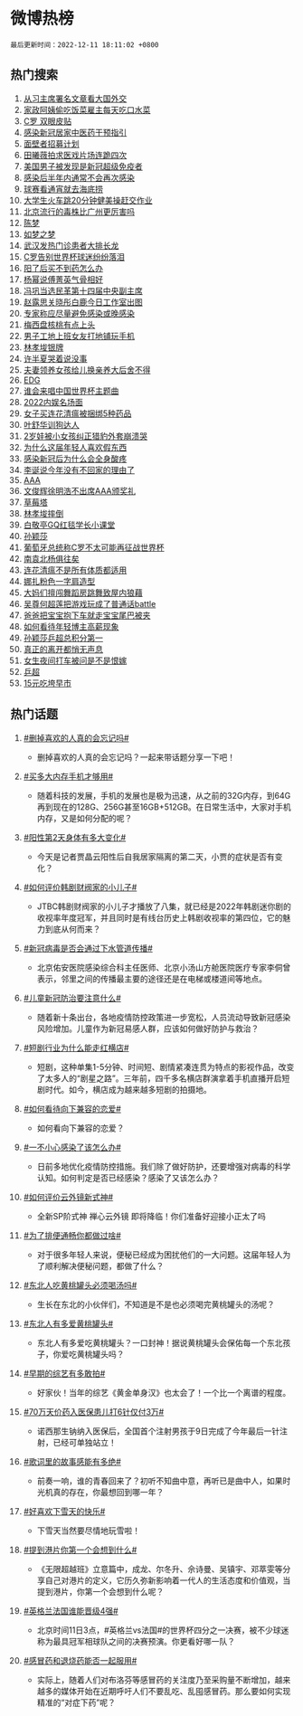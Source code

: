 # 微博热榜

`最后更新时间：2022-12-11 18:11:02 +0800`

## 热门搜索

1. [从习主席署名文章看大国外交](https://m.weibo.cn/search?containerid=100103type%3D1%26t%3D10%26q%3D%23%E4%BB%8E%E4%B9%A0%E4%B8%BB%E5%B8%AD%E7%BD%B2%E5%90%8D%E6%96%87%E7%AB%A0%E7%9C%8B%E5%A4%A7%E5%9B%BD%E5%A4%96%E4%BA%A4%23&stream_entry_id=51&isnewpage=1&extparam=seat%3D1%26c_type%3D51%26filter_type%3Drealtimehot%26dgr%3D0%26cate%3D10103%26pos%3D0%26display_time%3D1670753460%26pre_seqid%3D16707534604740166083308&luicode=10000011&lfid=106003type%253D25%2526t%253D3%2526disable_hot%253D1%2526filter_type%253Drealtimehot)
1. [家政阿姨偷吃饭菜雇主每天吃口水菜](https://m.weibo.cn/search?containerid=100103type%3D1%26t%3D10%26q%3D%23%E5%AE%B6%E6%94%BF%E9%98%BF%E5%A7%A8%E5%81%B7%E5%90%83%E9%A5%AD%E8%8F%9C%E9%9B%87%E4%B8%BB%E6%AF%8F%E5%A4%A9%E5%90%83%E5%8F%A3%E6%B0%B4%E8%8F%9C%23&stream_entry_id=31&isnewpage=1&extparam=seat%3D1%26filter_type%3Drealtimehot%26band_rank%3D1%26lcate%3D5001%26pos%3D0%26flag%3D1%26c_type%3D31%26q%3D%2523%25E5%25AE%25B6%25E6%2594%25BF%25E9%2598%25BF%25E5%25A7%25A8%25E5%2581%25B7%25E5%2590%2583%25E9%25A5%25AD%25E8%258F%259C%25E9%259B%2587%25E4%25B8%25BB%25E6%25AF%258F%25E5%25A4%25A9%25E5%2590%2583%25E5%258F%25A3%25E6%25B0%25B4%25E8%258F%259C%2523%26dgr%3D0%26cate%3D5001%26realpos%3D1%26display_time%3D1670753460%26pre_seqid%3D16707534604740166083308&luicode=10000011&lfid=106003type%253D25%2526t%253D3%2526disable_hot%253D1%2526filter_type%253Drealtimehot)
1. [C罗 双眼皮贴](https://m.weibo.cn/search?containerid=100103type%3D1%26t%3D10%26q%3DC%E7%BD%97+%E5%8F%8C%E7%9C%BC%E7%9A%AE%E8%B4%B4&stream_entry_id=31&isnewpage=1&extparam=seat%3D1%26filter_type%3Drealtimehot%26band_rank%3D2%26lcate%3D5001%26pos%3D1%26flag%3D0%26c_type%3D31%26q%3DC%25E7%25BD%2597%2520%25E5%258F%258C%25E7%259C%25BC%25E7%259A%25AE%25E8%25B4%25B4%26dgr%3D0%26cate%3D5001%26realpos%3D2%26display_time%3D1670753460%26pre_seqid%3D16707534604740166083308&luicode=10000011&lfid=106003type%253D25%2526t%253D3%2526disable_hot%253D1%2526filter_type%253Drealtimehot)
1. [感染新冠居家中医药干预指引](https://m.weibo.cn/search?containerid=100103type%3D1%26t%3D10%26q%3D%23%E6%84%9F%E6%9F%93%E6%96%B0%E5%86%A0%E5%B1%85%E5%AE%B6%E4%B8%AD%E5%8C%BB%E8%8D%AF%E5%B9%B2%E9%A2%84%E6%8C%87%E5%BC%95%23&stream_entry_id=31&isnewpage=1&extparam=seat%3D1%26filter_type%3Drealtimehot%26band_rank%3D3%26lcate%3D5001%26pos%3D2%26flag%3D0%26c_type%3D31%26q%3D%2523%25E6%2584%259F%25E6%259F%2593%25E6%2596%25B0%25E5%2586%25A0%25E5%25B1%2585%25E5%25AE%25B6%25E4%25B8%25AD%25E5%258C%25BB%25E8%258D%25AF%25E5%25B9%25B2%25E9%25A2%2584%25E6%258C%2587%25E5%25BC%2595%2523%26dgr%3D0%26cate%3D5001%26realpos%3D3%26display_time%3D1670753460%26pre_seqid%3D16707534604740166083308&luicode=10000011&lfid=106003type%253D25%2526t%253D3%2526disable_hot%253D1%2526filter_type%253Drealtimehot)
1. [面壁者招募计划](https://m.weibo.cn/search?containerid=100103type%3D1%26t%3D10%26q%3D%23%E9%9D%A2%E5%A3%81%E8%80%85%E6%8B%9B%E5%8B%9F%E8%AE%A1%E5%88%92%23&stream_entry_id=31&isnewpage=1&extparam=seat%3D1%26filter_type%3Drealtimehot%26band_rank%3D4%26lcate%3D5001%26adid%3D174631%26pos%3D3%26c_type%3D31%26q%3D%2523%25E9%259D%25A2%25E5%25A3%2581%25E8%2580%2585%25E6%258B%259B%25E5%258B%259F%25E8%25AE%25A1%25E5%2588%2592%2523%26dgr%3D0%26cate%3D5001%26topic_ad%3D1%26display_time%3D1670753460%26pre_seqid%3D16707534604740166083308&luicode=10000011&lfid=106003type%253D25%2526t%253D3%2526disable_hot%253D1%2526filter_type%253Drealtimehot)
1. [田曦薇拍求医戏片场连跪四次](https://m.weibo.cn/search?containerid=100103type%3D1%26t%3D10%26q%3D%23%E7%94%B0%E6%9B%A6%E8%96%87%E6%8B%8D%E6%B1%82%E5%8C%BB%E6%88%8F%E7%89%87%E5%9C%BA%E8%BF%9E%E8%B7%AA%E5%9B%9B%E6%AC%A1%23&stream_entry_id=31&isnewpage=1&extparam=seat%3D1%26filter_type%3Drealtimehot%26band_rank%3D4%26lcate%3D5001%26pos%3D4%26flag%3D0%26c_type%3D31%26q%3D%2523%25E7%2594%25B0%25E6%259B%25A6%25E8%2596%2587%25E6%258B%258D%25E6%25B1%2582%25E5%258C%25BB%25E6%2588%258F%25E7%2589%2587%25E5%259C%25BA%25E8%25BF%259E%25E8%25B7%25AA%25E5%259B%259B%25E6%25AC%25A1%2523%26dgr%3D0%26cate%3D5001%26realpos%3D4%26display_time%3D1670753460%26pre_seqid%3D16707534604740166083308&luicode=10000011&lfid=106003type%253D25%2526t%253D3%2526disable_hot%253D1%2526filter_type%253Drealtimehot)
1. [美国男子被发现是新冠超级免疫者](https://m.weibo.cn/search?containerid=100103type%3D1%26t%3D10%26q%3D%23%E7%BE%8E%E5%9B%BD%E7%94%B7%E5%AD%90%E8%A2%AB%E5%8F%91%E7%8E%B0%E6%98%AF%E6%96%B0%E5%86%A0%E8%B6%85%E7%BA%A7%E5%85%8D%E7%96%AB%E8%80%85%23&stream_entry_id=31&isnewpage=1&extparam=seat%3D1%26filter_type%3Drealtimehot%26band_rank%3D5%26lcate%3D5001%26pos%3D5%26flag%3D0%26c_type%3D31%26q%3D%2523%25E7%25BE%258E%25E5%259B%25BD%25E7%2594%25B7%25E5%25AD%2590%25E8%25A2%25AB%25E5%258F%2591%25E7%258E%25B0%25E6%2598%25AF%25E6%2596%25B0%25E5%2586%25A0%25E8%25B6%2585%25E7%25BA%25A7%25E5%2585%258D%25E7%2596%25AB%25E8%2580%2585%2523%26dgr%3D0%26cate%3D5001%26realpos%3D5%26display_time%3D1670753460%26pre_seqid%3D16707534604740166083308&luicode=10000011&lfid=106003type%253D25%2526t%253D3%2526disable_hot%253D1%2526filter_type%253Drealtimehot)
1. [感染后半年内通常不会再次感染](https://m.weibo.cn/search?containerid=100103type%3D1%26t%3D10%26q%3D%23%E6%84%9F%E6%9F%93%E5%90%8E%E5%8D%8A%E5%B9%B4%E5%86%85%E9%80%9A%E5%B8%B8%E4%B8%8D%E4%BC%9A%E5%86%8D%E6%AC%A1%E6%84%9F%E6%9F%93%23&stream_entry_id=31&isnewpage=1&extparam=seat%3D1%26filter_type%3Drealtimehot%26band_rank%3D6%26lcate%3D5001%26pos%3D6%26flag%3D1%26c_type%3D31%26q%3D%2523%25E6%2584%259F%25E6%259F%2593%25E5%2590%258E%25E5%258D%258A%25E5%25B9%25B4%25E5%2586%2585%25E9%2580%259A%25E5%25B8%25B8%25E4%25B8%258D%25E4%25BC%259A%25E5%2586%258D%25E6%25AC%25A1%25E6%2584%259F%25E6%259F%2593%2523%26dgr%3D0%26cate%3D5001%26realpos%3D6%26display_time%3D1670753460%26pre_seqid%3D16707534604740166083308&luicode=10000011&lfid=106003type%253D25%2526t%253D3%2526disable_hot%253D1%2526filter_type%253Drealtimehot)
1. [球赛看通宵就去海底捞](https://m.weibo.cn/search?containerid=100103type%3D1%26t%3D10%26q%3D%23%E7%90%83%E8%B5%9B%E7%9C%8B%E9%80%9A%E5%AE%B5%E5%B0%B1%E5%8E%BB%E6%B5%B7%E5%BA%95%E6%8D%9E%23&stream_entry_id=31&isnewpage=1&extparam=seat%3D1%26filter_type%3Drealtimehot%26band_rank%3D7%26lcate%3D5001%26adid%3D174703%26pos%3D7%26c_type%3D31%26q%3D%2523%25E7%2590%2583%25E8%25B5%259B%25E7%259C%258B%25E9%2580%259A%25E5%25AE%25B5%25E5%25B0%25B1%25E5%258E%25BB%25E6%25B5%25B7%25E5%25BA%2595%25E6%258D%259E%2523%26dgr%3D0%26cate%3D5001%26topic_ad%3D1%26display_time%3D1670753460%26pre_seqid%3D16707534604740166083308&luicode=10000011&lfid=106003type%253D25%2526t%253D3%2526disable_hot%253D1%2526filter_type%253Drealtimehot)
1. [大学生火车跳20分钟健美操赶交作业](https://m.weibo.cn/search?containerid=100103type%3D1%26t%3D10%26q%3D%23%E5%A4%A7%E5%AD%A6%E7%94%9F%E7%81%AB%E8%BD%A6%E8%B7%B320%E5%88%86%E9%92%9F%E5%81%A5%E7%BE%8E%E6%93%8D%E8%B5%B6%E4%BA%A4%E4%BD%9C%E4%B8%9A%23&stream_entry_id=31&isnewpage=1&extparam=seat%3D1%26filter_type%3Drealtimehot%26band_rank%3D7%26lcate%3D5001%26pos%3D8%26flag%3D0%26c_type%3D31%26q%3D%2523%25E5%25A4%25A7%25E5%25AD%25A6%25E7%2594%259F%25E7%2581%25AB%25E8%25BD%25A6%25E8%25B7%25B320%25E5%2588%2586%25E9%2592%259F%25E5%2581%25A5%25E7%25BE%258E%25E6%2593%258D%25E8%25B5%25B6%25E4%25BA%25A4%25E4%25BD%259C%25E4%25B8%259A%2523%26dgr%3D0%26cate%3D5001%26realpos%3D7%26display_time%3D1670753460%26pre_seqid%3D16707534604740166083308&luicode=10000011&lfid=106003type%253D25%2526t%253D3%2526disable_hot%253D1%2526filter_type%253Drealtimehot)
1. [北京流行的毒株比广州更厉害吗](https://m.weibo.cn/search?containerid=100103type%3D1%26t%3D10%26q%3D%23%E5%8C%97%E4%BA%AC%E6%B5%81%E8%A1%8C%E7%9A%84%E6%AF%92%E6%A0%AA%E6%AF%94%E5%B9%BF%E5%B7%9E%E6%9B%B4%E5%8E%89%E5%AE%B3%E5%90%97%23&stream_entry_id=31&isnewpage=1&extparam=seat%3D1%26filter_type%3Drealtimehot%26band_rank%3D8%26lcate%3D5001%26pos%3D9%26flag%3D0%26c_type%3D31%26q%3D%2523%25E5%258C%2597%25E4%25BA%25AC%25E6%25B5%2581%25E8%25A1%258C%25E7%259A%2584%25E6%25AF%2592%25E6%25A0%25AA%25E6%25AF%2594%25E5%25B9%25BF%25E5%25B7%259E%25E6%259B%25B4%25E5%258E%2589%25E5%25AE%25B3%25E5%2590%2597%2523%26dgr%3D0%26cate%3D5001%26realpos%3D8%26display_time%3D1670753460%26pre_seqid%3D16707534604740166083308&luicode=10000011&lfid=106003type%253D25%2526t%253D3%2526disable_hot%253D1%2526filter_type%253Drealtimehot)
1. [陈梦](https://m.weibo.cn/search?containerid=100103type%3D1%26t%3D10%26q%3D%E9%99%88%E6%A2%A6&stream_entry_id=31&isnewpage=1&extparam=seat%3D1%26filter_type%3Drealtimehot%26band_rank%3D9%26lcate%3D5001%26pos%3D10%26flag%3D0%26c_type%3D31%26q%3D%25E9%2599%2588%25E6%25A2%25A6%26dgr%3D0%26cate%3D5001%26realpos%3D9%26display_time%3D1670753460%26pre_seqid%3D16707534604740166083308&luicode=10000011&lfid=106003type%253D25%2526t%253D3%2526disable_hot%253D1%2526filter_type%253Drealtimehot)
1. [如梦之梦](https://m.weibo.cn/search?containerid=100103type%3D1%26t%3D10%26q%3D%E5%A6%82%E6%A2%A6%E4%B9%8B%E6%A2%A6&stream_entry_id=31&isnewpage=1&extparam=seat%3D1%26filter_type%3Drealtimehot%26band_rank%3D10%26lcate%3D5001%26pos%3D11%26flag%3D1%26c_type%3D31%26q%3D%25E5%25A6%2582%25E6%25A2%25A6%25E4%25B9%258B%25E6%25A2%25A6%26dgr%3D0%26cate%3D5001%26realpos%3D10%26display_time%3D1670753460%26pre_seqid%3D16707534604740166083308&luicode=10000011&lfid=106003type%253D25%2526t%253D3%2526disable_hot%253D1%2526filter_type%253Drealtimehot)
1. [武汉发热门诊患者大排长龙](https://m.weibo.cn/search?containerid=100103type%3D1%26t%3D10%26q%3D%23%E6%AD%A6%E6%B1%89%E5%8F%91%E7%83%AD%E9%97%A8%E8%AF%8A%E6%82%A3%E8%80%85%E5%A4%A7%E6%8E%92%E9%95%BF%E9%BE%99%23&stream_entry_id=31&isnewpage=1&extparam=seat%3D1%26filter_type%3Drealtimehot%26band_rank%3D11%26lcate%3D5001%26pos%3D12%26flag%3D2%26c_type%3D31%26q%3D%2523%25E6%25AD%25A6%25E6%25B1%2589%25E5%258F%2591%25E7%2583%25AD%25E9%2597%25A8%25E8%25AF%258A%25E6%2582%25A3%25E8%2580%2585%25E5%25A4%25A7%25E6%258E%2592%25E9%2595%25BF%25E9%25BE%2599%2523%26dgr%3D0%26cate%3D5001%26realpos%3D11%26display_time%3D1670753460%26pre_seqid%3D16707534604740166083308&luicode=10000011&lfid=106003type%253D25%2526t%253D3%2526disable_hot%253D1%2526filter_type%253Drealtimehot)
1. [C罗告别世界杯球迷纷纷落泪](https://m.weibo.cn/search?containerid=100103type%3D1%26t%3D10%26q%3D%23C%E7%BD%97%E5%91%8A%E5%88%AB%E4%B8%96%E7%95%8C%E6%9D%AF%E7%90%83%E8%BF%B7%E7%BA%B7%E7%BA%B7%E8%90%BD%E6%B3%AA%23&stream_entry_id=31&isnewpage=1&extparam=seat%3D1%26filter_type%3Drealtimehot%26band_rank%3D12%26lcate%3D5001%26pos%3D13%26flag%3D1%26c_type%3D31%26q%3D%2523C%25E7%25BD%2597%25E5%2591%258A%25E5%2588%25AB%25E4%25B8%2596%25E7%2595%258C%25E6%259D%25AF%25E7%2590%2583%25E8%25BF%25B7%25E7%25BA%25B7%25E7%25BA%25B7%25E8%2590%25BD%25E6%25B3%25AA%2523%26dgr%3D0%26cate%3D5001%26realpos%3D12%26display_time%3D1670753460%26pre_seqid%3D16707534604740166083308&luicode=10000011&lfid=106003type%253D25%2526t%253D3%2526disable_hot%253D1%2526filter_type%253Drealtimehot)
1. [阳了后买不到药怎么办](https://m.weibo.cn/search?containerid=100103type%3D1%26t%3D10%26q%3D%23%E9%98%B3%E4%BA%86%E5%90%8E%E4%B9%B0%E4%B8%8D%E5%88%B0%E8%8D%AF%E6%80%8E%E4%B9%88%E5%8A%9E%23&stream_entry_id=31&isnewpage=1&extparam=seat%3D1%26filter_type%3Drealtimehot%26band_rank%3D13%26lcate%3D5001%26pos%3D14%26flag%3D0%26c_type%3D31%26q%3D%2523%25E9%2598%25B3%25E4%25BA%2586%25E5%2590%258E%25E4%25B9%25B0%25E4%25B8%258D%25E5%2588%25B0%25E8%258D%25AF%25E6%2580%258E%25E4%25B9%2588%25E5%258A%259E%2523%26dgr%3D0%26cate%3D5001%26realpos%3D13%26display_time%3D1670753460%26pre_seqid%3D16707534604740166083308&luicode=10000011&lfid=106003type%253D25%2526t%253D3%2526disable_hot%253D1%2526filter_type%253Drealtimehot)
1. [杨幂说傅菁英气骨相好](https://m.weibo.cn/search?containerid=100103type%3D1%26t%3D10%26q%3D%23%E6%9D%A8%E5%B9%82%E8%AF%B4%E5%82%85%E8%8F%81%E8%8B%B1%E6%B0%94%E9%AA%A8%E7%9B%B8%E5%A5%BD%23&stream_entry_id=31&isnewpage=1&extparam=seat%3D1%26filter_type%3Drealtimehot%26band_rank%3D14%26lcate%3D5001%26pos%3D15%26flag%3D1%26c_type%3D31%26q%3D%2523%25E6%259D%25A8%25E5%25B9%2582%25E8%25AF%25B4%25E5%2582%2585%25E8%258F%2581%25E8%258B%25B1%25E6%25B0%2594%25E9%25AA%25A8%25E7%259B%25B8%25E5%25A5%25BD%2523%26dgr%3D0%26cate%3D5001%26realpos%3D14%26display_time%3D1670753460%26pre_seqid%3D16707534604740166083308&luicode=10000011&lfid=106003type%253D25%2526t%253D3%2526disable_hot%253D1%2526filter_type%253Drealtimehot)
1. [冯巩当选民革第十四届中央副主席](https://m.weibo.cn/search?containerid=100103type%3D1%26t%3D10%26q%3D%23%E5%86%AF%E5%B7%A9%E5%BD%93%E9%80%89%E6%B0%91%E9%9D%A9%E7%AC%AC%E5%8D%81%E5%9B%9B%E5%B1%8A%E4%B8%AD%E5%A4%AE%E5%89%AF%E4%B8%BB%E5%B8%AD%23&stream_entry_id=31&isnewpage=1&extparam=seat%3D1%26filter_type%3Drealtimehot%26band_rank%3D15%26lcate%3D5001%26pos%3D16%26flag%3D0%26c_type%3D31%26q%3D%2523%25E5%2586%25AF%25E5%25B7%25A9%25E5%25BD%2593%25E9%2580%2589%25E6%25B0%2591%25E9%259D%25A9%25E7%25AC%25AC%25E5%258D%2581%25E5%259B%259B%25E5%25B1%258A%25E4%25B8%25AD%25E5%25A4%25AE%25E5%2589%25AF%25E4%25B8%25BB%25E5%25B8%25AD%2523%26dgr%3D0%26cate%3D5001%26realpos%3D15%26display_time%3D1670753460%26pre_seqid%3D16707534604740166083308&luicode=10000011&lfid=106003type%253D25%2526t%253D3%2526disable_hot%253D1%2526filter_type%253Drealtimehot)
1. [赵露思关晓彤白鹿今日工作室出图](https://m.weibo.cn/search?containerid=100103type%3D1%26t%3D10%26q%3D%23%E8%B5%B5%E9%9C%B2%E6%80%9D%E5%85%B3%E6%99%93%E5%BD%A4%E7%99%BD%E9%B9%BF%E4%BB%8A%E6%97%A5%E5%B7%A5%E4%BD%9C%E5%AE%A4%E5%87%BA%E5%9B%BE%23&stream_entry_id=31&isnewpage=1&extparam=seat%3D1%26filter_type%3Drealtimehot%26band_rank%3D16%26lcate%3D5001%26pos%3D17%26flag%3D1%26c_type%3D31%26q%3D%2523%25E8%25B5%25B5%25E9%259C%25B2%25E6%2580%259D%25E5%2585%25B3%25E6%2599%2593%25E5%25BD%25A4%25E7%2599%25BD%25E9%25B9%25BF%25E4%25BB%258A%25E6%2597%25A5%25E5%25B7%25A5%25E4%25BD%259C%25E5%25AE%25A4%25E5%2587%25BA%25E5%259B%25BE%2523%26dgr%3D0%26cate%3D5001%26realpos%3D16%26display_time%3D1670753460%26pre_seqid%3D16707534604740166083308&luicode=10000011&lfid=106003type%253D25%2526t%253D3%2526disable_hot%253D1%2526filter_type%253Drealtimehot)
1. [专家称应尽量避免感染或晚感染](https://m.weibo.cn/search?containerid=100103type%3D1%26t%3D10%26q%3D%23%E4%B8%93%E5%AE%B6%E7%A7%B0%E5%BA%94%E5%B0%BD%E9%87%8F%E9%81%BF%E5%85%8D%E6%84%9F%E6%9F%93%E6%88%96%E6%99%9A%E6%84%9F%E6%9F%93%23&stream_entry_id=31&isnewpage=1&extparam=seat%3D1%26filter_type%3Drealtimehot%26band_rank%3D17%26lcate%3D5001%26pos%3D18%26flag%3D0%26c_type%3D31%26q%3D%2523%25E4%25B8%2593%25E5%25AE%25B6%25E7%25A7%25B0%25E5%25BA%2594%25E5%25B0%25BD%25E9%2587%258F%25E9%2581%25BF%25E5%2585%258D%25E6%2584%259F%25E6%259F%2593%25E6%2588%2596%25E6%2599%259A%25E6%2584%259F%25E6%259F%2593%2523%26dgr%3D0%26cate%3D5001%26realpos%3D17%26display_time%3D1670753460%26pre_seqid%3D16707534604740166083308&luicode=10000011&lfid=106003type%253D25%2526t%253D3%2526disable_hot%253D1%2526filter_type%253Drealtimehot)
1. [梅西盘核桃有点上头](https://m.weibo.cn/search?containerid=100103type%3D1%26t%3D10%26q%3D%23%E6%A2%85%E8%A5%BF%E7%9B%98%E6%A0%B8%E6%A1%83%E6%9C%89%E7%82%B9%E4%B8%8A%E5%A4%B4%23&stream_entry_id=31&isnewpage=1&extparam=seat%3D1%26filter_type%3Drealtimehot%26band_rank%3D18%26lcate%3D5001%26pos%3D19%26flag%3D1%26c_type%3D31%26q%3D%2523%25E6%25A2%2585%25E8%25A5%25BF%25E7%259B%2598%25E6%25A0%25B8%25E6%25A1%2583%25E6%259C%2589%25E7%2582%25B9%25E4%25B8%258A%25E5%25A4%25B4%2523%26dgr%3D0%26cate%3D5001%26realpos%3D18%26display_time%3D1670753460%26pre_seqid%3D16707534604740166083308&luicode=10000011&lfid=106003type%253D25%2526t%253D3%2526disable_hot%253D1%2526filter_type%253Drealtimehot)
1. [男子工地上班女友打地铺玩手机](https://m.weibo.cn/search?containerid=100103type%3D1%26t%3D10%26q%3D%23%E7%94%B7%E5%AD%90%E5%B7%A5%E5%9C%B0%E4%B8%8A%E7%8F%AD%E5%A5%B3%E5%8F%8B%E6%89%93%E5%9C%B0%E9%93%BA%E7%8E%A9%E6%89%8B%E6%9C%BA%23&stream_entry_id=31&isnewpage=1&extparam=seat%3D1%26filter_type%3Drealtimehot%26band_rank%3D19%26lcate%3D5001%26pos%3D20%26flag%3D1%26c_type%3D31%26q%3D%2523%25E7%2594%25B7%25E5%25AD%2590%25E5%25B7%25A5%25E5%259C%25B0%25E4%25B8%258A%25E7%258F%25AD%25E5%25A5%25B3%25E5%258F%258B%25E6%2589%2593%25E5%259C%25B0%25E9%2593%25BA%25E7%258E%25A9%25E6%2589%258B%25E6%259C%25BA%2523%26dgr%3D0%26cate%3D5001%26realpos%3D19%26display_time%3D1670753460%26pre_seqid%3D16707534604740166083308&luicode=10000011&lfid=106003type%253D25%2526t%253D3%2526disable_hot%253D1%2526filter_type%253Drealtimehot)
1. [林孝埈银牌](https://m.weibo.cn/search?containerid=100103type%3D1%26t%3D10%26q%3D%23%E6%9E%97%E5%AD%9D%E5%9F%88%E9%93%B6%E7%89%8C%23&stream_entry_id=31&isnewpage=1&extparam=seat%3D1%26filter_type%3Drealtimehot%26band_rank%3D20%26lcate%3D5001%26pos%3D21%26flag%3D0%26c_type%3D31%26q%3D%2523%25E6%259E%2597%25E5%25AD%259D%25E5%259F%2588%25E9%2593%25B6%25E7%2589%258C%2523%26dgr%3D0%26cate%3D5001%26realpos%3D20%26display_time%3D1670753460%26pre_seqid%3D16707534604740166083308&luicode=10000011&lfid=106003type%253D25%2526t%253D3%2526disable_hot%253D1%2526filter_type%253Drealtimehot)
1. [许半夏哭着说没事](https://m.weibo.cn/search?containerid=100103type%3D1%26t%3D10%26q%3D%23%E8%AE%B8%E5%8D%8A%E5%A4%8F%E5%93%AD%E7%9D%80%E8%AF%B4%E6%B2%A1%E4%BA%8B%23&stream_entry_id=31&isnewpage=1&extparam=seat%3D1%26filter_type%3Drealtimehot%26band_rank%3D21%26lcate%3D5001%26pos%3D22%26flag%3D1%26c_type%3D31%26q%3D%2523%25E8%25AE%25B8%25E5%258D%258A%25E5%25A4%258F%25E5%2593%25AD%25E7%259D%2580%25E8%25AF%25B4%25E6%25B2%25A1%25E4%25BA%258B%2523%26dgr%3D0%26cate%3D5001%26realpos%3D21%26display_time%3D1670753460%26pre_seqid%3D16707534604740166083308&luicode=10000011&lfid=106003type%253D25%2526t%253D3%2526disable_hot%253D1%2526filter_type%253Drealtimehot)
1. [夫妻领养女孩给儿换亲养大后舍不得](https://m.weibo.cn/search?containerid=100103type%3D1%26t%3D10%26q%3D%23%E5%A4%AB%E5%A6%BB%E9%A2%86%E5%85%BB%E5%A5%B3%E5%AD%A9%E7%BB%99%E5%84%BF%E6%8D%A2%E4%BA%B2%E5%85%BB%E5%A4%A7%E5%90%8E%E8%88%8D%E4%B8%8D%E5%BE%97%23&stream_entry_id=31&isnewpage=1&extparam=seat%3D1%26filter_type%3Drealtimehot%26band_rank%3D22%26lcate%3D5001%26pos%3D23%26flag%3D0%26c_type%3D31%26q%3D%2523%25E5%25A4%25AB%25E5%25A6%25BB%25E9%25A2%2586%25E5%2585%25BB%25E5%25A5%25B3%25E5%25AD%25A9%25E7%25BB%2599%25E5%2584%25BF%25E6%258D%25A2%25E4%25BA%25B2%25E5%2585%25BB%25E5%25A4%25A7%25E5%2590%258E%25E8%2588%258D%25E4%25B8%258D%25E5%25BE%2597%2523%26dgr%3D0%26cate%3D5001%26realpos%3D22%26display_time%3D1670753460%26pre_seqid%3D16707534604740166083308&luicode=10000011&lfid=106003type%253D25%2526t%253D3%2526disable_hot%253D1%2526filter_type%253Drealtimehot)
1. [EDG](https://m.weibo.cn/search?containerid=100103type%3D1%26t%3D10%26q%3DEDG&stream_entry_id=31&isnewpage=1&extparam=seat%3D1%26filter_type%3Drealtimehot%26band_rank%3D23%26lcate%3D5001%26pos%3D24%26flag%3D1%26c_type%3D31%26q%3DEDG%26dgr%3D0%26cate%3D5001%26realpos%3D23%26display_time%3D1670753460%26pre_seqid%3D16707534604740166083308&luicode=10000011&lfid=106003type%253D25%2526t%253D3%2526disable_hot%253D1%2526filter_type%253Drealtimehot)
1. [谁会来唱中国世界杯主题曲](https://m.weibo.cn/search?containerid=100103type%3D1%26t%3D10%26q%3D%23%E8%B0%81%E4%BC%9A%E6%9D%A5%E5%94%B1%E4%B8%AD%E5%9B%BD%E4%B8%96%E7%95%8C%E6%9D%AF%E4%B8%BB%E9%A2%98%E6%9B%B2%23&stream_entry_id=31&isnewpage=1&extparam=seat%3D1%26filter_type%3Drealtimehot%26band_rank%3D24%26lcate%3D5001%26pos%3D25%26flag%3D1%26c_type%3D31%26q%3D%2523%25E8%25B0%2581%25E4%25BC%259A%25E6%259D%25A5%25E5%2594%25B1%25E4%25B8%25AD%25E5%259B%25BD%25E4%25B8%2596%25E7%2595%258C%25E6%259D%25AF%25E4%25B8%25BB%25E9%25A2%2598%25E6%259B%25B2%2523%26dgr%3D0%26cate%3D5001%26realpos%3D24%26display_time%3D1670753460%26pre_seqid%3D16707534604740166083308&luicode=10000011&lfid=106003type%253D25%2526t%253D3%2526disable_hot%253D1%2526filter_type%253Drealtimehot)
1. [2022内娱名场面](https://m.weibo.cn/search?containerid=100103type%3D1%26t%3D10%26q%3D%232022%E5%86%85%E5%A8%B1%E5%90%8D%E5%9C%BA%E9%9D%A2%23&stream_entry_id=31&isnewpage=1&extparam=seat%3D1%26filter_type%3Drealtimehot%26band_rank%3D25%26lcate%3D5001%26pos%3D26%26flag%3D1%26c_type%3D31%26q%3D%25232022%25E5%2586%2585%25E5%25A8%25B1%25E5%2590%258D%25E5%259C%25BA%25E9%259D%25A2%2523%26dgr%3D0%26cate%3D5001%26realpos%3D25%26display_time%3D1670753460%26pre_seqid%3D16707534604740166083308&luicode=10000011&lfid=106003type%253D25%2526t%253D3%2526disable_hot%253D1%2526filter_type%253Drealtimehot)
1. [女子买连花清瘟被捆绑5种药品](https://m.weibo.cn/search?containerid=100103type%3D1%26t%3D10%26q%3D%23%E5%A5%B3%E5%AD%90%E4%B9%B0%E8%BF%9E%E8%8A%B1%E6%B8%85%E7%98%9F%E8%A2%AB%E6%8D%86%E7%BB%915%E7%A7%8D%E8%8D%AF%E5%93%81%23&stream_entry_id=31&isnewpage=1&extparam=seat%3D1%26filter_type%3Drealtimehot%26band_rank%3D26%26lcate%3D5001%26pos%3D27%26flag%3D0%26c_type%3D31%26q%3D%2523%25E5%25A5%25B3%25E5%25AD%2590%25E4%25B9%25B0%25E8%25BF%259E%25E8%258A%25B1%25E6%25B8%2585%25E7%2598%259F%25E8%25A2%25AB%25E6%258D%2586%25E7%25BB%25915%25E7%25A7%258D%25E8%258D%25AF%25E5%2593%2581%2523%26dgr%3D0%26cate%3D5001%26realpos%3D26%26display_time%3D1670753460%26pre_seqid%3D16707534604740166083308&luicode=10000011&lfid=106003type%253D25%2526t%253D3%2526disable_hot%253D1%2526filter_type%253Drealtimehot)
1. [叶舒华训狗达人](https://m.weibo.cn/search?containerid=100103type%3D1%26t%3D10%26q%3D%23%E5%8F%B6%E8%88%92%E5%8D%8E%E8%AE%AD%E7%8B%97%E8%BE%BE%E4%BA%BA%23&stream_entry_id=31&isnewpage=1&extparam=seat%3D1%26filter_type%3Drealtimehot%26band_rank%3D27%26lcate%3D5001%26pos%3D28%26flag%3D0%26c_type%3D31%26q%3D%2523%25E5%258F%25B6%25E8%2588%2592%25E5%258D%258E%25E8%25AE%25AD%25E7%258B%2597%25E8%25BE%25BE%25E4%25BA%25BA%2523%26dgr%3D0%26cate%3D5001%26realpos%3D27%26display_time%3D1670753460%26pre_seqid%3D16707534604740166083308&luicode=10000011&lfid=106003type%253D25%2526t%253D3%2526disable_hot%253D1%2526filter_type%253Drealtimehot)
1. [2岁娃被小女孩纠正猎豹外套崩溃哭](https://m.weibo.cn/search?containerid=100103type%3D1%26t%3D10%26q%3D%232%E5%B2%81%E5%A8%83%E8%A2%AB%E5%B0%8F%E5%A5%B3%E5%AD%A9%E7%BA%A0%E6%AD%A3%E7%8C%8E%E8%B1%B9%E5%A4%96%E5%A5%97%E5%B4%A9%E6%BA%83%E5%93%AD%23&stream_entry_id=31&isnewpage=1&extparam=seat%3D1%26filter_type%3Drealtimehot%26band_rank%3D28%26lcate%3D5001%26pos%3D29%26flag%3D0%26c_type%3D31%26q%3D%25232%25E5%25B2%2581%25E5%25A8%2583%25E8%25A2%25AB%25E5%25B0%258F%25E5%25A5%25B3%25E5%25AD%25A9%25E7%25BA%25A0%25E6%25AD%25A3%25E7%258C%258E%25E8%25B1%25B9%25E5%25A4%2596%25E5%25A5%2597%25E5%25B4%25A9%25E6%25BA%2583%25E5%2593%25AD%2523%26dgr%3D0%26cate%3D5001%26realpos%3D28%26display_time%3D1670753460%26pre_seqid%3D16707534604740166083308&luicode=10000011&lfid=106003type%253D25%2526t%253D3%2526disable_hot%253D1%2526filter_type%253Drealtimehot)
1. [为什么这届年轻人喜欢假东西](https://m.weibo.cn/search?containerid=100103type%3D1%26t%3D10%26q%3D%23%E4%B8%BA%E4%BB%80%E4%B9%88%E8%BF%99%E5%B1%8A%E5%B9%B4%E8%BD%BB%E4%BA%BA%E5%96%9C%E6%AC%A2%E5%81%87%E4%B8%9C%E8%A5%BF%23&stream_entry_id=31&isnewpage=1&extparam=seat%3D1%26filter_type%3Drealtimehot%26band_rank%3D29%26lcate%3D5001%26pos%3D30%26flag%3D0%26c_type%3D31%26q%3D%2523%25E4%25B8%25BA%25E4%25BB%2580%25E4%25B9%2588%25E8%25BF%2599%25E5%25B1%258A%25E5%25B9%25B4%25E8%25BD%25BB%25E4%25BA%25BA%25E5%2596%259C%25E6%25AC%25A2%25E5%2581%2587%25E4%25B8%259C%25E8%25A5%25BF%2523%26dgr%3D0%26cate%3D5001%26realpos%3D29%26display_time%3D1670753460%26pre_seqid%3D16707534604740166083308&luicode=10000011&lfid=106003type%253D25%2526t%253D3%2526disable_hot%253D1%2526filter_type%253Drealtimehot)
1. [感染新冠后为什么会全身酸疼](https://m.weibo.cn/search?containerid=100103type%3D1%26t%3D10%26q%3D%23%E6%84%9F%E6%9F%93%E6%96%B0%E5%86%A0%E5%90%8E%E4%B8%BA%E4%BB%80%E4%B9%88%E4%BC%9A%E5%85%A8%E8%BA%AB%E9%85%B8%E7%96%BC%23&stream_entry_id=31&isnewpage=1&extparam=seat%3D1%26filter_type%3Drealtimehot%26band_rank%3D30%26lcate%3D5001%26pos%3D31%26flag%3D0%26c_type%3D31%26q%3D%2523%25E6%2584%259F%25E6%259F%2593%25E6%2596%25B0%25E5%2586%25A0%25E5%2590%258E%25E4%25B8%25BA%25E4%25BB%2580%25E4%25B9%2588%25E4%25BC%259A%25E5%2585%25A8%25E8%25BA%25AB%25E9%2585%25B8%25E7%2596%25BC%2523%26dgr%3D0%26cate%3D5001%26realpos%3D30%26display_time%3D1670753460%26pre_seqid%3D16707534604740166083308&luicode=10000011&lfid=106003type%253D25%2526t%253D3%2526disable_hot%253D1%2526filter_type%253Drealtimehot)
1. [李诞说今年没有不回家的理由了](https://m.weibo.cn/search?containerid=100103type%3D1%26t%3D10%26q%3D%23%E6%9D%8E%E8%AF%9E%E8%AF%B4%E4%BB%8A%E5%B9%B4%E6%B2%A1%E6%9C%89%E4%B8%8D%E5%9B%9E%E5%AE%B6%E7%9A%84%E7%90%86%E7%94%B1%E4%BA%86%23&stream_entry_id=31&isnewpage=1&extparam=seat%3D1%26filter_type%3Drealtimehot%26band_rank%3D31%26lcate%3D5001%26pos%3D32%26flag%3D0%26c_type%3D31%26q%3D%2523%25E6%259D%258E%25E8%25AF%259E%25E8%25AF%25B4%25E4%25BB%258A%25E5%25B9%25B4%25E6%25B2%25A1%25E6%259C%2589%25E4%25B8%258D%25E5%259B%259E%25E5%25AE%25B6%25E7%259A%2584%25E7%2590%2586%25E7%2594%25B1%25E4%25BA%2586%2523%26dgr%3D0%26cate%3D5001%26realpos%3D31%26display_time%3D1670753460%26pre_seqid%3D16707534604740166083308&luicode=10000011&lfid=106003type%253D25%2526t%253D3%2526disable_hot%253D1%2526filter_type%253Drealtimehot)
1. [AAA](https://m.weibo.cn/search?containerid=100103type%3D1%26t%3D10%26q%3DAAA&stream_entry_id=31&isnewpage=1&extparam=seat%3D1%26filter_type%3Drealtimehot%26band_rank%3D32%26lcate%3D5001%26pos%3D33%26flag%3D0%26c_type%3D31%26q%3DAAA%26dgr%3D0%26cate%3D5001%26realpos%3D32%26display_time%3D1670753460%26pre_seqid%3D16707534604740166083308&luicode=10000011&lfid=106003type%253D25%2526t%253D3%2526disable_hot%253D1%2526filter_type%253Drealtimehot)
1. [文俊辉徐明浩不出席AAA颁奖礼](https://m.weibo.cn/search?containerid=100103type%3D1%26t%3D10%26q%3D%23%E6%96%87%E4%BF%8A%E8%BE%89%E5%BE%90%E6%98%8E%E6%B5%A9%E4%B8%8D%E5%87%BA%E5%B8%ADAAA%E9%A2%81%E5%A5%96%E7%A4%BC%23&stream_entry_id=31&isnewpage=1&extparam=seat%3D1%26filter_type%3Drealtimehot%26band_rank%3D33%26lcate%3D5001%26pos%3D34%26flag%3D0%26c_type%3D31%26q%3D%2523%25E6%2596%2587%25E4%25BF%258A%25E8%25BE%2589%25E5%25BE%2590%25E6%2598%258E%25E6%25B5%25A9%25E4%25B8%258D%25E5%2587%25BA%25E5%25B8%25ADAAA%25E9%25A2%2581%25E5%25A5%2596%25E7%25A4%25BC%2523%26dgr%3D0%26cate%3D5001%26realpos%3D33%26display_time%3D1670753460%26pre_seqid%3D16707534604740166083308&luicode=10000011&lfid=106003type%253D25%2526t%253D3%2526disable_hot%253D1%2526filter_type%253Drealtimehot)
1. [草莓塔](https://m.weibo.cn/search?containerid=100103type%3D1%26t%3D10%26q%3D%E8%8D%89%E8%8E%93%E5%A1%94&stream_entry_id=31&isnewpage=1&extparam=seat%3D1%26filter_type%3Drealtimehot%26band_rank%3D34%26lcate%3D5001%26pos%3D35%26flag%3D0%26c_type%3D31%26q%3D%25E8%258D%2589%25E8%258E%2593%25E5%25A1%2594%26dgr%3D0%26cate%3D5001%26realpos%3D34%26display_time%3D1670753460%26pre_seqid%3D16707534604740166083308&luicode=10000011&lfid=106003type%253D25%2526t%253D3%2526disable_hot%253D1%2526filter_type%253Drealtimehot)
1. [林孝埈摔倒](https://m.weibo.cn/search?containerid=100103type%3D1%26t%3D10%26q%3D%E6%9E%97%E5%AD%9D%E5%9F%88%E6%91%94%E5%80%92&stream_entry_id=31&isnewpage=1&extparam=seat%3D1%26filter_type%3Drealtimehot%26band_rank%3D35%26lcate%3D5001%26pos%3D36%26flag%3D0%26c_type%3D31%26q%3D%25E6%259E%2597%25E5%25AD%259D%25E5%259F%2588%25E6%2591%2594%25E5%2580%2592%26dgr%3D0%26cate%3D5001%26realpos%3D35%26display_time%3D1670753460%26pre_seqid%3D16707534604740166083308&luicode=10000011&lfid=106003type%253D25%2526t%253D3%2526disable_hot%253D1%2526filter_type%253Drealtimehot)
1. [白敬亭GQ红毯学长小课堂](https://m.weibo.cn/search?containerid=100103type%3D1%26t%3D10%26q%3D%23%E7%99%BD%E6%95%AC%E4%BA%ADGQ%E7%BA%A2%E6%AF%AF%E5%AD%A6%E9%95%BF%E5%B0%8F%E8%AF%BE%E5%A0%82%23&stream_entry_id=31&isnewpage=1&extparam=seat%3D1%26filter_type%3Drealtimehot%26band_rank%3D36%26lcate%3D5001%26pos%3D37%26flag%3D1%26c_type%3D31%26q%3D%2523%25E7%2599%25BD%25E6%2595%25AC%25E4%25BA%25ADGQ%25E7%25BA%25A2%25E6%25AF%25AF%25E5%25AD%25A6%25E9%2595%25BF%25E5%25B0%258F%25E8%25AF%25BE%25E5%25A0%2582%2523%26dgr%3D0%26cate%3D5001%26realpos%3D36%26display_time%3D1670753460%26pre_seqid%3D16707534604740166083308&luicode=10000011&lfid=106003type%253D25%2526t%253D3%2526disable_hot%253D1%2526filter_type%253Drealtimehot)
1. [孙颖莎](https://m.weibo.cn/search?containerid=100103type%3D1%26t%3D10%26q%3D%E5%AD%99%E9%A2%96%E8%8E%8E&stream_entry_id=31&isnewpage=1&extparam=seat%3D1%26filter_type%3Drealtimehot%26band_rank%3D37%26lcate%3D5001%26pos%3D38%26flag%3D0%26c_type%3D31%26q%3D%25E5%25AD%2599%25E9%25A2%2596%25E8%258E%258E%26dgr%3D0%26cate%3D5001%26realpos%3D37%26display_time%3D1670753460%26pre_seqid%3D16707534604740166083308&luicode=10000011&lfid=106003type%253D25%2526t%253D3%2526disable_hot%253D1%2526filter_type%253Drealtimehot)
1. [葡萄牙总统称C罗不太可能再征战世界杯](https://m.weibo.cn/search?containerid=100103type%3D1%26t%3D10%26q%3D%23%E8%91%A1%E8%90%84%E7%89%99%E6%80%BB%E7%BB%9F%E7%A7%B0C%E7%BD%97%E4%B8%8D%E5%A4%AA%E5%8F%AF%E8%83%BD%E5%86%8D%E5%BE%81%E6%88%98%E4%B8%96%E7%95%8C%E6%9D%AF%23&stream_entry_id=31&isnewpage=1&extparam=seat%3D1%26filter_type%3Drealtimehot%26band_rank%3D38%26lcate%3D5001%26pos%3D39%26flag%3D0%26c_type%3D31%26q%3D%2523%25E8%2591%25A1%25E8%2590%2584%25E7%2589%2599%25E6%2580%25BB%25E7%25BB%259F%25E7%25A7%25B0C%25E7%25BD%2597%25E4%25B8%258D%25E5%25A4%25AA%25E5%258F%25AF%25E8%2583%25BD%25E5%2586%258D%25E5%25BE%2581%25E6%2588%2598%25E4%25B8%2596%25E7%2595%258C%25E6%259D%25AF%2523%26dgr%3D0%26cate%3D5001%26realpos%3D38%26display_time%3D1670753460%26pre_seqid%3D16707534604740166083308&luicode=10000011&lfid=106003type%253D25%2526t%253D3%2526disable_hot%253D1%2526filter_type%253Drealtimehot)
1. [南袁北杨俱往矣](https://m.weibo.cn/search?containerid=100103type%3D1%26t%3D10%26q%3D%23%E5%8D%97%E8%A2%81%E5%8C%97%E6%9D%A8%E4%BF%B1%E5%BE%80%E7%9F%A3%23&stream_entry_id=31&isnewpage=1&extparam=seat%3D1%26filter_type%3Drealtimehot%26band_rank%3D39%26lcate%3D5001%26pos%3D40%26flag%3D1%26c_type%3D31%26q%3D%2523%25E5%258D%2597%25E8%25A2%2581%25E5%258C%2597%25E6%259D%25A8%25E4%25BF%25B1%25E5%25BE%2580%25E7%259F%25A3%2523%26dgr%3D0%26cate%3D5001%26realpos%3D39%26display_time%3D1670753460%26pre_seqid%3D16707534604740166083308&luicode=10000011&lfid=106003type%253D25%2526t%253D3%2526disable_hot%253D1%2526filter_type%253Drealtimehot)
1. [连花清瘟不是所有体质都适用](https://m.weibo.cn/search?containerid=100103type%3D1%26t%3D10%26q%3D%23%E8%BF%9E%E8%8A%B1%E6%B8%85%E7%98%9F%E4%B8%8D%E6%98%AF%E6%89%80%E6%9C%89%E4%BD%93%E8%B4%A8%E9%83%BD%E9%80%82%E7%94%A8%23&stream_entry_id=31&isnewpage=1&extparam=seat%3D1%26filter_type%3Drealtimehot%26band_rank%3D40%26lcate%3D5001%26pos%3D41%26flag%3D0%26c_type%3D31%26q%3D%2523%25E8%25BF%259E%25E8%258A%25B1%25E6%25B8%2585%25E7%2598%259F%25E4%25B8%258D%25E6%2598%25AF%25E6%2589%2580%25E6%259C%2589%25E4%25BD%2593%25E8%25B4%25A8%25E9%2583%25BD%25E9%2580%2582%25E7%2594%25A8%2523%26dgr%3D0%26cate%3D5001%26realpos%3D40%26display_time%3D1670753460%26pre_seqid%3D16707534604740166083308&luicode=10000011&lfid=106003type%253D25%2526t%253D3%2526disable_hot%253D1%2526filter_type%253Drealtimehot)
1. [娜扎粉色一字肩造型](https://m.weibo.cn/search?containerid=100103type%3D1%26t%3D10%26q%3D%23%E5%A8%9C%E6%89%8E%E7%B2%89%E8%89%B2%E4%B8%80%E5%AD%97%E8%82%A9%E9%80%A0%E5%9E%8B%23&stream_entry_id=31&isnewpage=1&extparam=seat%3D1%26filter_type%3Drealtimehot%26band_rank%3D41%26lcate%3D5001%26pos%3D42%26flag%3D0%26c_type%3D31%26q%3D%2523%25E5%25A8%259C%25E6%2589%258E%25E7%25B2%2589%25E8%2589%25B2%25E4%25B8%2580%25E5%25AD%2597%25E8%2582%25A9%25E9%2580%25A0%25E5%259E%258B%2523%26dgr%3D0%26cate%3D5001%26realpos%3D41%26display_time%3D1670753460%26pre_seqid%3D16707534604740166083308&luicode=10000011&lfid=106003type%253D25%2526t%253D3%2526disable_hot%253D1%2526filter_type%253Drealtimehot)
1. [大妈们擅闯舞蹈房跳舞致屋内狼藉](https://m.weibo.cn/search?containerid=100103type%3D1%26t%3D10%26q%3D%23%E5%A4%A7%E5%A6%88%E4%BB%AC%E6%93%85%E9%97%AF%E8%88%9E%E8%B9%88%E6%88%BF%E8%B7%B3%E8%88%9E%E8%87%B4%E5%B1%8B%E5%86%85%E7%8B%BC%E8%97%89%23&stream_entry_id=31&isnewpage=1&extparam=seat%3D1%26filter_type%3Drealtimehot%26band_rank%3D42%26lcate%3D5001%26pos%3D43%26flag%3D1%26c_type%3D31%26q%3D%2523%25E5%25A4%25A7%25E5%25A6%2588%25E4%25BB%25AC%25E6%2593%2585%25E9%2597%25AF%25E8%2588%259E%25E8%25B9%2588%25E6%2588%25BF%25E8%25B7%25B3%25E8%2588%259E%25E8%2587%25B4%25E5%25B1%258B%25E5%2586%2585%25E7%258B%25BC%25E8%2597%2589%2523%26dgr%3D0%26cate%3D5001%26realpos%3D42%26display_time%3D1670753460%26pre_seqid%3D16707534604740166083308&luicode=10000011&lfid=106003type%253D25%2526t%253D3%2526disable_hot%253D1%2526filter_type%253Drealtimehot)
1. [吴尊何超莲把游戏玩成了普通话battle](https://m.weibo.cn/search?containerid=100103type%3D1%26t%3D10%26q%3D%23%E5%90%B4%E5%B0%8A%E4%BD%95%E8%B6%85%E8%8E%B2%E6%8A%8A%E6%B8%B8%E6%88%8F%E7%8E%A9%E6%88%90%E4%BA%86%E6%99%AE%E9%80%9A%E8%AF%9Dbattle%23&stream_entry_id=31&isnewpage=1&extparam=seat%3D1%26filter_type%3Drealtimehot%26band_rank%3D43%26lcate%3D5001%26pos%3D44%26flag%3D1%26c_type%3D31%26q%3D%2523%25E5%2590%25B4%25E5%25B0%258A%25E4%25BD%2595%25E8%25B6%2585%25E8%258E%25B2%25E6%258A%258A%25E6%25B8%25B8%25E6%2588%258F%25E7%258E%25A9%25E6%2588%2590%25E4%25BA%2586%25E6%2599%25AE%25E9%2580%259A%25E8%25AF%259Dbattle%2523%26dgr%3D0%26cate%3D5001%26realpos%3D43%26display_time%3D1670753460%26pre_seqid%3D16707534604740166083308&luicode=10000011&lfid=106003type%253D25%2526t%253D3%2526disable_hot%253D1%2526filter_type%253Drealtimehot)
1. [爸爸把宝宝抱下车就走宝宝尾巴被夹](https://m.weibo.cn/search?containerid=100103type%3D1%26t%3D10%26q%3D%23%E7%88%B8%E7%88%B8%E6%8A%8A%E5%AE%9D%E5%AE%9D%E6%8A%B1%E4%B8%8B%E8%BD%A6%E5%B0%B1%E8%B5%B0%E5%AE%9D%E5%AE%9D%E5%B0%BE%E5%B7%B4%E8%A2%AB%E5%A4%B9%23&stream_entry_id=31&isnewpage=1&extparam=seat%3D1%26filter_type%3Drealtimehot%26band_rank%3D44%26lcate%3D5001%26pos%3D45%26flag%3D1%26c_type%3D31%26q%3D%2523%25E7%2588%25B8%25E7%2588%25B8%25E6%258A%258A%25E5%25AE%259D%25E5%25AE%259D%25E6%258A%25B1%25E4%25B8%258B%25E8%25BD%25A6%25E5%25B0%25B1%25E8%25B5%25B0%25E5%25AE%259D%25E5%25AE%259D%25E5%25B0%25BE%25E5%25B7%25B4%25E8%25A2%25AB%25E5%25A4%25B9%2523%26dgr%3D0%26cate%3D5001%26realpos%3D44%26display_time%3D1670753460%26pre_seqid%3D16707534604740166083308&luicode=10000011&lfid=106003type%253D25%2526t%253D3%2526disable_hot%253D1%2526filter_type%253Drealtimehot)
1. [如何看待年轻博主高薪现象](https://m.weibo.cn/search?containerid=100103type%3D1%26t%3D10%26q%3D%23%E5%A6%82%E4%BD%95%E7%9C%8B%E5%BE%85%E5%B9%B4%E8%BD%BB%E5%8D%9A%E4%B8%BB%E9%AB%98%E8%96%AA%E7%8E%B0%E8%B1%A1%23&stream_entry_id=31&isnewpage=1&extparam=seat%3D1%26filter_type%3Drealtimehot%26band_rank%3D45%26lcate%3D5001%26pos%3D46%26flag%3D0%26c_type%3D31%26q%3D%2523%25E5%25A6%2582%25E4%25BD%2595%25E7%259C%258B%25E5%25BE%2585%25E5%25B9%25B4%25E8%25BD%25BB%25E5%258D%259A%25E4%25B8%25BB%25E9%25AB%2598%25E8%2596%25AA%25E7%258E%25B0%25E8%25B1%25A1%2523%26dgr%3D0%26cate%3D5001%26realpos%3D45%26display_time%3D1670753460%26pre_seqid%3D16707534604740166083308&luicode=10000011&lfid=106003type%253D25%2526t%253D3%2526disable_hot%253D1%2526filter_type%253Drealtimehot)
1. [孙颖莎乒超总积分第一](https://m.weibo.cn/search?containerid=100103type%3D1%26t%3D10%26q%3D%23%E5%AD%99%E9%A2%96%E8%8E%8E%E4%B9%92%E8%B6%85%E6%80%BB%E7%A7%AF%E5%88%86%E7%AC%AC%E4%B8%80%23&stream_entry_id=31&isnewpage=1&extparam=seat%3D1%26filter_type%3Drealtimehot%26band_rank%3D46%26lcate%3D5001%26pos%3D47%26flag%3D1%26c_type%3D31%26q%3D%2523%25E5%25AD%2599%25E9%25A2%2596%25E8%258E%258E%25E4%25B9%2592%25E8%25B6%2585%25E6%2580%25BB%25E7%25A7%25AF%25E5%2588%2586%25E7%25AC%25AC%25E4%25B8%2580%2523%26dgr%3D0%26cate%3D5001%26realpos%3D46%26display_time%3D1670753460%26pre_seqid%3D16707534604740166083308&luicode=10000011&lfid=106003type%253D25%2526t%253D3%2526disable_hot%253D1%2526filter_type%253Drealtimehot)
1. [真正的离开都悄无声息](https://m.weibo.cn/search?containerid=100103type%3D1%26t%3D10%26q%3D%23%E7%9C%9F%E6%AD%A3%E7%9A%84%E7%A6%BB%E5%BC%80%E9%83%BD%E6%82%84%E6%97%A0%E5%A3%B0%E6%81%AF%23&stream_entry_id=31&isnewpage=1&extparam=seat%3D1%26filter_type%3Drealtimehot%26band_rank%3D47%26lcate%3D5001%26pos%3D48%26flag%3D1%26c_type%3D31%26q%3D%2523%25E7%259C%259F%25E6%25AD%25A3%25E7%259A%2584%25E7%25A6%25BB%25E5%25BC%2580%25E9%2583%25BD%25E6%2582%2584%25E6%2597%25A0%25E5%25A3%25B0%25E6%2581%25AF%2523%26dgr%3D0%26cate%3D5001%26realpos%3D47%26display_time%3D1670753460%26pre_seqid%3D16707534604740166083308&luicode=10000011&lfid=106003type%253D25%2526t%253D3%2526disable_hot%253D1%2526filter_type%253Drealtimehot)
1. [女生夜间打车被问是不是恨嫁](https://m.weibo.cn/search?containerid=100103type%3D1%26t%3D10%26q%3D%23%E5%A5%B3%E7%94%9F%E5%A4%9C%E9%97%B4%E6%89%93%E8%BD%A6%E8%A2%AB%E9%97%AE%E6%98%AF%E4%B8%8D%E6%98%AF%E6%81%A8%E5%AB%81%23&stream_entry_id=31&isnewpage=1&extparam=seat%3D1%26filter_type%3Drealtimehot%26band_rank%3D48%26lcate%3D5001%26pos%3D49%26flag%3D0%26c_type%3D31%26q%3D%2523%25E5%25A5%25B3%25E7%2594%259F%25E5%25A4%259C%25E9%2597%25B4%25E6%2589%2593%25E8%25BD%25A6%25E8%25A2%25AB%25E9%2597%25AE%25E6%2598%25AF%25E4%25B8%258D%25E6%2598%25AF%25E6%2581%25A8%25E5%25AB%2581%2523%26dgr%3D0%26cate%3D5001%26realpos%3D48%26display_time%3D1670753460%26pre_seqid%3D16707534604740166083308&luicode=10000011&lfid=106003type%253D25%2526t%253D3%2526disable_hot%253D1%2526filter_type%253Drealtimehot)
1. [乒超](https://m.weibo.cn/search?containerid=100103type%3D1%26t%3D10%26q%3D%E4%B9%92%E8%B6%85&stream_entry_id=31&isnewpage=1&extparam=seat%3D1%26filter_type%3Drealtimehot%26band_rank%3D49%26lcate%3D5001%26pos%3D50%26flag%3D1%26c_type%3D31%26q%3D%25E4%25B9%2592%25E8%25B6%2585%26dgr%3D0%26cate%3D5001%26realpos%3D49%26display_time%3D1670753460%26pre_seqid%3D16707534604740166083308&luicode=10000011&lfid=106003type%253D25%2526t%253D3%2526disable_hot%253D1%2526filter_type%253Drealtimehot)
1. [15元吃垮早市](https://m.weibo.cn/search?containerid=100103type%3D1%26t%3D10%26q%3D%2315%E5%85%83%E5%90%83%E5%9E%AE%E6%97%A9%E5%B8%82%23&stream_entry_id=31&isnewpage=1&extparam=seat%3D1%26filter_type%3Drealtimehot%26band_rank%3D50%26lcate%3D5001%26pos%3D51%26flag%3D1%26c_type%3D31%26q%3D%252315%25E5%2585%2583%25E5%2590%2583%25E5%259E%25AE%25E6%2597%25A9%25E5%25B8%2582%2523%26dgr%3D0%26cate%3D5001%26realpos%3D50%26display_time%3D1670753460%26pre_seqid%3D16707534604740166083308&luicode=10000011&lfid=106003type%253D25%2526t%253D3%2526disable_hot%253D1%2526filter_type%253Drealtimehot)

## 热门话题

1. [#删掉喜欢的人真的会忘记吗#](https://m.weibo.cn/search?containerid=231522type%3D1%26t%3D10%26q%3D%23%E5%88%A0%E6%8E%89%E5%96%9C%E6%AC%A2%E7%9A%84%E4%BA%BA%E7%9C%9F%E7%9A%84%E4%BC%9A%E5%BF%98%E8%AE%B0%E5%90%97%23&stream_entry_id=128&isnewpage=1&extparam=seat%3D1%26cate%3D5004%26lcate%3D5004%26dgr%3D0%26unitid%3D1670665904585%26c_type%3D128%26pos%3D1-0-0%26display_time%3D1670753462%26pre_seqid%3D1670753462095029168215&luicode=10000011&lfid=231648_-_4)
    - 删掉喜欢的人真的会忘记吗？一起来带话题分享一下吧！

1. [#买多大内存手机才够用#](https://m.weibo.cn/search?containerid=231522type%3D1%26t%3D10%26q%3D%23%E4%B9%B0%E5%A4%9A%E5%A4%A7%E5%86%85%E5%AD%98%E6%89%8B%E6%9C%BA%E6%89%8D%E5%A4%9F%E7%94%A8%23&stream_entry_id=128&isnewpage=1&extparam=seat%3D1%26cate%3D5004%26lcate%3D5004%26dgr%3D0%26unitid%3D1670655418430%26c_type%3D128%26pos%3D1-0-1%26display_time%3D1670753462%26pre_seqid%3D1670753462095029168215&luicode=10000011&lfid=231648_-_4)
    - 随着科技的发展，手机的发展也是极为迅速，从之前的32G内存，到64G再到现在的128G、256G甚至16GB+512GB。在日常生活中，大家对手机内存，又是如何分配的呢？

1. [#阳性第2天身体有多大变化#](https://m.weibo.cn/search?containerid=231522type%3D1%26t%3D10%26q%3D%23%E9%98%B3%E6%80%A7%E7%AC%AC2%E5%A4%A9%E8%BA%AB%E4%BD%93%E6%9C%89%E5%A4%9A%E5%A4%A7%E5%8F%98%E5%8C%96%23&stream_entry_id=128&isnewpage=1&extparam=seat%3D1%26cate%3D5004%26lcate%3D5004%26dgr%3D0%26unitid%3D1670675798643%26c_type%3D128%26pos%3D1-0-2%26display_time%3D1670753462%26pre_seqid%3D1670753462095029168215&luicode=10000011&lfid=231648_-_4)
    - 今天是记者贾晶云阳性后自我居家隔离的第二天，小贾的症状是否有变化？

1. [#如何评价韩剧财阀家的小儿子#](https://m.weibo.cn/search?containerid=231522type%3D1%26t%3D10%26q%3D%23%E5%A6%82%E4%BD%95%E8%AF%84%E4%BB%B7%E9%9F%A9%E5%89%A7%E8%B4%A2%E9%98%80%E5%AE%B6%E7%9A%84%E5%B0%8F%E5%84%BF%E5%AD%90%23&stream_entry_id=128&isnewpage=1&extparam=seat%3D1%26cate%3D5004%26lcate%3D5004%26dgr%3D0%26unitid%3D1670598444789%26c_type%3D128%26pos%3D1-0-3%26display_time%3D1670753462%26pre_seqid%3D1670753462095029168215&luicode=10000011&lfid=231648_-_4)
    - JTBC韩剧财阀家的小儿子才播放了八集，就已经是2022年韩剧迷你剧的收视率年度冠军，并且同时是有线台历史上韩剧收视率的第四位，它的魅力到底从何而来？

1. [#新冠病毒是否会通过下水管道传播#](https://m.weibo.cn/search?containerid=231522type%3D1%26t%3D10%26q%3D%23%E6%96%B0%E5%86%A0%E7%97%85%E6%AF%92%E6%98%AF%E5%90%A6%E4%BC%9A%E9%80%9A%E8%BF%87%E4%B8%8B%E6%B0%B4%E7%AE%A1%E9%81%93%E4%BC%A0%E6%92%AD%23&stream_entry_id=128&isnewpage=1&extparam=seat%3D1%26cate%3D5004%26lcate%3D5004%26dgr%3D0%26unitid%3D1670670708797%26c_type%3D128%26pos%3D1-0-4%26display_time%3D1670753462%26pre_seqid%3D1670753462095029168215&luicode=10000011&lfid=231648_-_4)
    - 北京佑安医院感染综合科主任医师、北京小汤山方舱医院医疗专家李侗曾表示，邻里之间的传播最主要的途径还是在电梯或楼道间等地点。

1. [#儿童新冠防治要注意什么#](https://m.weibo.cn/search?containerid=231522type%3D1%26t%3D10%26q%3D%23%E5%84%BF%E7%AB%A5%E6%96%B0%E5%86%A0%E9%98%B2%E6%B2%BB%E8%A6%81%E6%B3%A8%E6%84%8F%E4%BB%80%E4%B9%88%23&stream_entry_id=128&isnewpage=1&extparam=seat%3D1%26cate%3D5004%26lcate%3D5004%26dgr%3D0%26unitid%3D1670642514768%26c_type%3D128%26pos%3D1-0-5%26display_time%3D1670753462%26pre_seqid%3D1670753462095029168215&luicode=10000011&lfid=231648_-_4)
    - 随着新十条出台，各地疫情防控政策进一步宽松，人员流动导致新冠感染风险增加。儿童作为新冠易感人群，应该如何做好防护与救治？

1. [#短剧行业为什么能走红横店#](https://m.weibo.cn/search?containerid=231522type%3D1%26t%3D10%26q%3D%23%E7%9F%AD%E5%89%A7%E8%A1%8C%E4%B8%9A%E4%B8%BA%E4%BB%80%E4%B9%88%E8%83%BD%E8%B5%B0%E7%BA%A2%E6%A8%AA%E5%BA%97%23&stream_entry_id=128&isnewpage=1&extparam=seat%3D1%26cate%3D5004%26lcate%3D5004%26dgr%3D0%26unitid%3D1670668890157%26c_type%3D128%26pos%3D1-0-6%26display_time%3D1670753462%26pre_seqid%3D1670753462095029168215&luicode=10000011&lfid=231648_-_4)
    - 短剧，这种单集1-5分钟、时间短、剧情紧凑连贯为特点的影视作品，改变了太多人的“剧星之路”。三年前，四千多名横店群演拿着手机直播开启短剧时代。如今，横店成为越来越多短剧的拍摄地。

1. [#如何看待向下兼容的恋爱#](https://m.weibo.cn/search?containerid=231522type%3D1%26t%3D10%26q%3D%23%E5%A6%82%E4%BD%95%E7%9C%8B%E5%BE%85%E5%90%91%E4%B8%8B%E5%85%BC%E5%AE%B9%E7%9A%84%E6%81%8B%E7%88%B1%23&stream_entry_id=128&isnewpage=1&extparam=seat%3D1%26cate%3D5004%26lcate%3D5004%26dgr%3D0%26unitid%3D1670752884092%26c_type%3D128%26pos%3D1-0-7%26display_time%3D1670753462%26pre_seqid%3D1670753462095029168215&luicode=10000011&lfid=231648_-_4)
    - 如何看向下兼容的恋爱？

1. [#一不小心感染了该怎么办#](https://m.weibo.cn/search?containerid=231522type%3D1%26t%3D10%26q%3D%23%E4%B8%80%E4%B8%8D%E5%B0%8F%E5%BF%83%E6%84%9F%E6%9F%93%E4%BA%86%E8%AF%A5%E6%80%8E%E4%B9%88%E5%8A%9E%23&stream_entry_id=128&isnewpage=1&extparam=seat%3D1%26cate%3D5004%26lcate%3D5004%26dgr%3D0%26unitid%3D1670627497352%26c_type%3D128%26pos%3D1-0-8%26display_time%3D1670753462%26pre_seqid%3D1670753462095029168215&luicode=10000011&lfid=231648_-_4)
    - 日前多地优化疫情防控措施。我们除了做好防护，还要增强对病毒的科学认知。如何判定是否已经感染？感染了又该怎么办？

1. [#如何评价云外镜新式神#](https://m.weibo.cn/search?containerid=231522type%3D1%26t%3D10%26q%3D%23%E5%A6%82%E4%BD%95%E8%AF%84%E4%BB%B7%E4%BA%91%E5%A4%96%E9%95%9C%E6%96%B0%E5%BC%8F%E7%A5%9E%23&stream_entry_id=128&isnewpage=1&extparam=seat%3D1%26cate%3D5004%26lcate%3D5004%26dgr%3D0%26unitid%3D1670661695875%26c_type%3D128%26pos%3D1-0-9%26display_time%3D1670753462%26pre_seqid%3D1670753462095029168215&luicode=10000011&lfid=231648_-_4)
    - 全新SP阶式神 禅心云外镜 即将降临！你们准备好迎接小正太了吗

1. [#为了排便通畅你都做过啥#](https://m.weibo.cn/search?containerid=231522type%3D1%26t%3D10%26q%3D%23%E4%B8%BA%E4%BA%86%E6%8E%92%E4%BE%BF%E9%80%9A%E7%95%85%E4%BD%A0%E9%83%BD%E5%81%9A%E8%BF%87%E5%95%A5%23&stream_entry_id=128&isnewpage=1&extparam=seat%3D1%26cate%3D5004%26lcate%3D5004%26dgr%3D0%26unitid%3D1670729497695%26c_type%3D128%26pos%3D1-0-10%26display_time%3D1670753462%26pre_seqid%3D1670753462095029168215&luicode=10000011&lfid=231648_-_4)
    - 对于很多年轻人来说，便秘已经成为困扰他们的一大问题。这届年轻人为了顺利解决便秘问题，都做了什么？

1. [#东北人吃黄桃罐头必须喝汤吗#](https://m.weibo.cn/search?containerid=231522type%3D1%26t%3D10%26q%3D%23%E4%B8%9C%E5%8C%97%E4%BA%BA%E5%90%83%E9%BB%84%E6%A1%83%E7%BD%90%E5%A4%B4%E5%BF%85%E9%A1%BB%E5%96%9D%E6%B1%A4%E5%90%97%23&stream_entry_id=128&isnewpage=1&extparam=seat%3D1%26cate%3D5004%26lcate%3D5004%26dgr%3D0%26unitid%3D1670671905632%26c_type%3D128%26pos%3D1-0-11%26display_time%3D1670753462%26pre_seqid%3D1670753462095029168215&luicode=10000011&lfid=231648_-_4)
    - 生长在东北的小伙伴们，不知道是不是也必须喝完黄桃罐头的汤呢？

1. [#东北人有多爱黄桃罐头#](https://m.weibo.cn/search?containerid=231522type%3D1%26t%3D10%26q%3D%23%E4%B8%9C%E5%8C%97%E4%BA%BA%E6%9C%89%E5%A4%9A%E7%88%B1%E9%BB%84%E6%A1%83%E7%BD%90%E5%A4%B4%23&stream_entry_id=128&isnewpage=1&extparam=seat%3D1%26cate%3D5004%26lcate%3D5004%26dgr%3D0%26unitid%3D1670747481586%26c_type%3D128%26pos%3D1-0-12%26display_time%3D1670753462%26pre_seqid%3D1670753462095029168215&luicode=10000011&lfid=231648_-_4)
    - 东北人有多爱吃黄桃罐头？一口封神！据说黄桃罐头会保佑每一个东北孩子，你爱吃黄桃罐头吗？

1. [#早期的综艺有多敢拍#](https://m.weibo.cn/search?containerid=231522type%3D1%26t%3D10%26q%3D%23%E6%97%A9%E6%9C%9F%E7%9A%84%E7%BB%BC%E8%89%BA%E6%9C%89%E5%A4%9A%E6%95%A2%E6%8B%8D%23&stream_entry_id=128&isnewpage=1&extparam=seat%3D1%26cate%3D5004%26lcate%3D5004%26dgr%3D0%26unitid%3D1670742979391%26c_type%3D128%26pos%3D1-0-13%26display_time%3D1670753462%26pre_seqid%3D1670753462095029168215&luicode=10000011&lfid=231648_-_4)
    - 好家伙！当年的综艺《黄金单身汉》也太会了！一个比一个离谱的程度。

1. [#70万天价药入医保患儿打6针仅付3万#](https://m.weibo.cn/search?containerid=231522type%3D1%26t%3D10%26q%3D%2370%E4%B8%87%E5%A4%A9%E4%BB%B7%E8%8D%AF%E5%85%A5%E5%8C%BB%E4%BF%9D%E6%82%A3%E5%84%BF%E6%89%936%E9%92%88%E4%BB%85%E4%BB%983%E4%B8%87%23&stream_entry_id=128&isnewpage=1&extparam=seat%3D1%26cate%3D5004%26lcate%3D5004%26dgr%3D0%26unitid%3D1670736083868%26c_type%3D128%26pos%3D1-0-14%26display_time%3D1670753462%26pre_seqid%3D1670753462095029168215&luicode=10000011&lfid=231648_-_4)
    - 诺西那生钠纳入医保后，全国首个注射男孩于9日完成了今年最后一针注射，已经可单独站立！

1. [#歌词里的故事感能有多绝#](https://m.weibo.cn/search?containerid=231522type%3D1%26t%3D10%26q%3D%23%E6%AD%8C%E8%AF%8D%E9%87%8C%E7%9A%84%E6%95%85%E4%BA%8B%E6%84%9F%E8%83%BD%E6%9C%89%E5%A4%9A%E7%BB%9D%23&stream_entry_id=128&isnewpage=1&extparam=seat%3D1%26cate%3D5004%26lcate%3D5004%26dgr%3D0%26unitid%3D1670752576691%26c_type%3D128%26pos%3D1-0-15%26display_time%3D1670753462%26pre_seqid%3D1670753462095029168215&luicode=10000011&lfid=231648_-_4)
    - 前奏一响，谁的青春回来了？初听不知曲中意，再听已是曲中人，如果时光机真的存在，你最想回到哪一年？

1. [#好喜欢下雪天的快乐#](https://m.weibo.cn/search?containerid=231522type%3D1%26t%3D10%26q%3D%23%E5%A5%BD%E5%96%9C%E6%AC%A2%E4%B8%8B%E9%9B%AA%E5%A4%A9%E7%9A%84%E5%BF%AB%E4%B9%90%23&stream_entry_id=128&isnewpage=1&extparam=seat%3D1%26cate%3D5004%26lcate%3D5004%26dgr%3D0%26unitid%3D1670751688307%26c_type%3D128%26pos%3D1-0-16%26display_time%3D1670753462%26pre_seqid%3D1670753462095029168215&luicode=10000011&lfid=231648_-_4)
    - 下雪天当然要尽情地玩雪啦！

1. [#提到港片你第一个会想到什么#](https://m.weibo.cn/search?containerid=231522type%3D1%26t%3D10%26q%3D%23%E6%8F%90%E5%88%B0%E6%B8%AF%E7%89%87%E4%BD%A0%E7%AC%AC%E4%B8%80%E4%B8%AA%E4%BC%9A%E6%83%B3%E5%88%B0%E4%BB%80%E4%B9%88%23&stream_entry_id=128&isnewpage=1&extparam=seat%3D1%26cate%3D5004%26lcate%3D5004%26dgr%3D0%26unitid%3D1670719582772%26c_type%3D128%26pos%3D1-0-17%26display_time%3D1670753462%26pre_seqid%3D1670753462095029168215&luicode=10000011&lfid=231648_-_4)
    - 《无限超越班》立意篇中，成龙、尔冬升、佘诗曼、吴镇宇、邓萃雯等分享自己对港片的定义，它历久弥新影响着一代人的生活态度和价值观，当提到港片，你第一个会想到什么呢？

1. [#英格兰法国谁能晋级4强#](https://m.weibo.cn/search?containerid=231522type%3D1%26t%3D10%26q%3D%23%E8%8B%B1%E6%A0%BC%E5%85%B0%E6%B3%95%E5%9B%BD%E8%B0%81%E8%83%BD%E6%99%8B%E7%BA%A74%E5%BC%BA%23&stream_entry_id=128&isnewpage=1&extparam=seat%3D1%26cate%3D5004%26lcate%3D5004%26dgr%3D0%26unitid%3D1670683301164%26c_type%3D128%26pos%3D1-0-18%26display_time%3D1670753462%26pre_seqid%3D1670753462095029168215&luicode=10000011&lfid=231648_-_4)
    - 北京时间11日3点，#英格兰vs法国#的世界杯四分之一决赛，被不少球迷称为最具冠军相球队之间的决赛预演。你更看好哪一队？

1. [#感冒药和退烧药能否一起服用#](https://m.weibo.cn/search?containerid=231522type%3D1%26t%3D10%26q%3D%23%E6%84%9F%E5%86%92%E8%8D%AF%E5%92%8C%E9%80%80%E7%83%A7%E8%8D%AF%E8%83%BD%E5%90%A6%E4%B8%80%E8%B5%B7%E6%9C%8D%E7%94%A8%23&stream_entry_id=128&isnewpage=1&extparam=seat%3D1%26cate%3D5004%26lcate%3D5004%26dgr%3D0%26unitid%3D1670683009424%26c_type%3D128%26pos%3D1-0-19%26display_time%3D1670753462%26pre_seqid%3D1670753462095029168215&luicode=10000011&lfid=231648_-_4)
    - 实际上，随着人们对布洛芬等感冒药的关注度乃至采购量不断增加，越来越多的媒体开始在近期呼吁人们不要乱吃、乱囤感冒药。那么要如何实现精准的“对症下药”呢？

